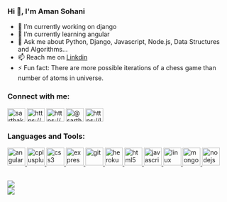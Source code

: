 ### Hi 👋, I'm Aman Sohani


- 🔭 I’m currently working on django
- 🌱 I’m currently learning angular
- 💬 Ask me about Python, Django, Javascript, Node.js, Data Structures and Algorithms...
- 📫 Reach me on [Linkdin](https://www.linkedin.com/in/aman-sohani-310478148/)
- ⚡ Fun fact: There are more possible iterations of a chess game than number of atoms in universe.

<h3 align="left">Connect with me:</h3>
<p align="left">
<a href="https://twitter.com/sarthak8898" target="blank"><img align="center" src="https://cdn.jsdelivr.net/npm/simple-icons@3.0.1/icons/twitter.svg" alt="sarthak8898" height="30" width="40" /></a>
<a href="https://linkedin.com/in/https://www.linkedin.com/in/sarthaksri98/" target="blank"><img align="center" src="https://cdn.jsdelivr.net/npm/simple-icons@3.0.1/icons/linkedin.svg" alt="https://www.linkedin.com/in/sarthaksri98/" height="30" width="40" /></a>
<a href="https://fb.com/https://www.facebook.com/sarthak.srivastav.77/" target="blank"><img align="center" src="https://cdn.jsdelivr.net/npm/simple-icons@3.0.1/icons/facebook.svg" alt="https://www.facebook.com/sarthak.srivastav.77/" height="30" width="40" /></a>
<a href="https://medium.com/@sarthaksrivastav" target="blank"><img align="center" src="https://cdn.jsdelivr.net/npm/simple-icons@3.0.1/icons/medium.svg" alt="@sarthaksrivastav" height="30" width="40" /></a>
<a href="https://www.leetcode.com/https://leetcode.com/sarthak98/" target="blank"><img align="center" src="https://cdn.jsdelivr.net/npm/simple-icons@3.0.1/icons/leetcode.svg" alt="https://leetcode.com/sarthak98/" height="30" width="40" /></a>
</p>

<h3 align="left">Languages and Tools:</h3>
<p align="left"> <a href="https://angular.io" target="_blank"> <img src="https://devicons.github.io/devicon/devicon.git/icons/angularjs/angularjs-original.svg" alt="angularjs" width="40" height="40"/> </a> <a href="https://www.w3schools.com/cpp/" target="_blank"> <img src="https://devicons.github.io/devicon/devicon.git/icons/cplusplus/cplusplus-original.svg" alt="cplusplus" width="40" height="40"/> </a> <a href="https://www.w3schools.com/css/" target="_blank"> <img src="https://devicons.github.io/devicon/devicon.git/icons/css3/css3-original-wordmark.svg" alt="css3" width="40" height="40"/> </a> <a href="https://expressjs.com" target="_blank"> <img src="https://devicons.github.io/devicon/devicon.git/icons/express/express-original-wordmark.svg" alt="express" width="40" height="40"/> </a> <a href="https://git-scm.com/" target="_blank"> <img src="https://www.vectorlogo.zone/logos/git-scm/git-scm-icon.svg" alt="git" width="40" height="40"/> </a> <a href="https://heroku.com" target="_blank"> <img src="https://www.vectorlogo.zone/logos/heroku/heroku-icon.svg" alt="heroku" width="40" height="40"/> </a> <a href="https://www.w3.org/html/" target="_blank"> <img src="https://devicons.github.io/devicon/devicon.git/icons/html5/html5-original-wordmark.svg" alt="html5" width="40" height="40"/> </a> <a href="https://developer.mozilla.org/en-US/docs/Web/JavaScript" target="_blank"> <img src="https://devicons.github.io/devicon/devicon.git/icons/javascript/javascript-original.svg" alt="javascript" width="40" height="40"/> </a> <a href="https://www.linux.org/" target="_blank"> <img src="https://devicons.github.io/devicon/devicon.git/icons/linux/linux-original.svg" alt="linux" width="40" height="40"/> </a> <a href="https://www.mongodb.com/" target="_blank"> <img src="https://devicons.github.io/devicon/devicon.git/icons/mongodb/mongodb-original-wordmark.svg" alt="mongodb" width="40" height="40"/> </a> <a href="https://nodejs.org" target="_blank"> <img src="https://devicons.github.io/devicon/devicon.git/icons/nodejs/nodejs-original-wordmark.svg" alt="nodejs" width="40" height="40"/> </a> </p>

<br>

<img src="https://github-readme-stats.vercel.app/api?username=amansohani222&count_private=true&theme=chartreuse-dark&show_icons=true">

<br>
<img src="https://github-readme-stats.vercel.app/api/top-langs/?username=amansohani222&langs_count=7">



